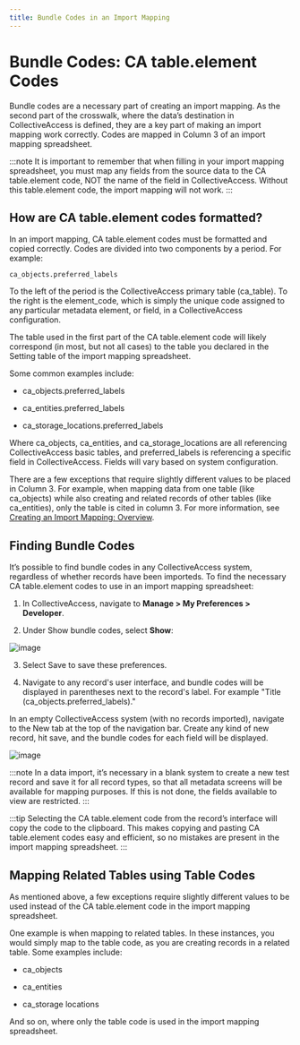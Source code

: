 ```yaml
---
title: Bundle Codes in an Import Mapping
---
```


# Bundle Codes: CA table.element Codes

Bundle codes are a necessary part of creating an import mapping. As the second part of the crosswalk, where the data’s destination in CollectiveAccess is defined, they are a key part of making an import mapping work correctly. Codes are mapped in Column 3 of an import mapping spreadsheet.

:::note
It is important to remember that when filling in your import mapping spreadsheet, you must map any fields from the source data to the CA table.element code, NOT the name of the field in CollectiveAccess. Without this table.element code, the import mapping will not work.
:::

## How are CA table.element codes formatted?

In an import mapping, CA table.element codes must be formatted and copied correctly. Codes 
are divided into two components by a period. For example:

``ca_objects.preferred_labels``

To the left of the period is the CollectiveAccess primary table (ca_table). To the right is the element_code, which is simply the unique code assigned to any particular metadata element, or field, in a CollectiveAccess configuration.

The table used in the first part of the CA table.element code will likely correspond (in most, but not all cases) to the table you declared in the Setting table of the import mapping spreadsheet.

Some common examples include:

* ca_objects.preferred_labels

* ca_entities.preferred_labels

* ca_storage_locations.preferred_labels

Where ca_objects, ca_entities, and ca_storage_locations are all referencing CollectiveAccess basic tables, and preferred_labels is referencing a specific field in CollectiveAccess. Fields will vary based on system configuration.

There are a few exceptions that require slightly different values to be placed in Column 3. For example, when mapping data from one table (like ca_objects) while also creating and related records of other tables (like ca_entities), only the table is cited in column 3. For more information, see [Creating an Import Mapping: Overview](https://docs.collectiveaccess.org/providence/user/import/c_creating_mapping).

## Finding Bundle Codes

It’s possible to find bundle codes in any CollectiveAccess system, regardless of whether records have been importeds. To find the necessary CA table.element codes to use in an import mapping spreadsheet:

1. In CollectiveAccess, navigate to **Manage > My Preferences > Developer**.

2. Under Show bundle codes, select **Show**:

![image](/providence/img/bundle_codes.png)

3. Select Save to save these preferences.

4. Navigate to any record's user interface, and bundle codes will be displayed in parentheses next to the record's label. For example "Title (ca_objects.preferred_labels)."

In an empty CollectiveAccess system (with no records imported), navigate to the New tab at the top of the navigation bar. Create any kind of new record, hit save, and the bundle codes for each field will be displayed.

![image](/providence/img/bundle_codes_2.png)

:::note
In a data import, it’s necessary in a blank system to create a new test record and save it for all record types, so that all metadata screens will be available for mapping purposes. If this is not done, the fields available to view are restricted.
:::

:::tip
Selecting the CA table.element code from the record’s interface will copy the code to the clipboard. This makes copying and pasting CA table.element codes easy and efficient, so no mistakes are present in the import mapping spreadsheet.
:::

## Mapping Related Tables using Table Codes

As mentioned above, a few exceptions require slightly different values to be used instead of the CA table.element code in the import mapping spreadsheet. 

One example is when mapping to related tables. In these instances, you would simply map to the table code, as you are creating records in a related table. Some examples include:

* ca_objects

* ca_entities

* ca_storage locations

And so on, where only the table code is used in the import mapping spreadsheet. 







